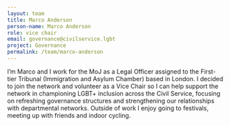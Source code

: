 ```yaml
---
layout: team
title: Marco Anderson
person-name: Marco Anderson
role: vice chair
email: governance@civilservice.lgbt
project: Governance
permalink: /team/marco-anderson
---
```


I’m Marco and I work for the MoJ as a Legal Officer assigned to the First-tier Tribunal (Immigration and Asylum Chamber) based in London. I decided to join the network and volunteer as a Vice Chair so I can help support the network in championing LGBT+ inclusion across the Civil Service, focusing on refreshing governance structures and strengthening our relationships with departmental networks. Outside of work I enjoy going to festivals, meeting up with friends and indoor cycling.

